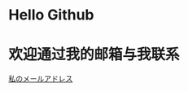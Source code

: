 
# Hello Github

# 欢迎通过我的邮箱与我联系
[私のメールアドレス](mailto:rax10096@outlook.com)

<!---
Z-Es-0/Z-Es-0 is a ✨ special ✨ repository because its `README.md` (this file) appears on your GitHub profile.
You can click the Preview link to take a look at your changes.
--->
